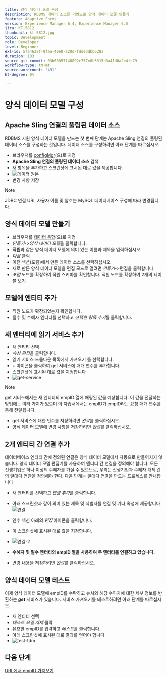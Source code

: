 ```yaml
---
title: 양식 데이터 모델 구성
description: RDBMS 데이터 소스를 기반으로 양식 데이터 모델 만들기
feature: Adaptive Forms
version: Experience Manager 6.4, Experience Manager 6.5
jira: KT-5812
thumbnail: kt-5812.jpg
topic: Development
role: Developer
level: Beginner
exl-id: 5fa4638f-9faa-40e0-a20d-fdde3dbb528a
duration: 103
source-git-commit: 03b68057748892c757e0b5315d3a41d0a2e4fc79
workflow-type: tm+mt
source-wordcount: '491'
ht-degree: 0%

---
```


# 양식 데이터 모델 구성

## Apache Sling 연결의 풀링된 데이터 소스

RDBMS 지원 양식 데이터 모델을 만드는 첫 번째 단계는 Apache Sling 연결의 풀링된 데이터 소스를 구성하는 것입니다. 데이터 소스를 구성하려면 아래 단계를 따르십시오.

* 브라우저를 [configMgr](http://localhost:4502/system/console/configMgr)&#x200B;(으)로 지정
* **Apache Sling 연결의 풀링된 데이터 소스** 검색
* 새 항목을 추가하고 스크린샷에 표시된 대로 값을 제공합니다.
* ![데이터 원본](assets/data-source.png)
* 변경 사항 저장

>[!NOTE]
>JDBC 연결 URI, 사용자 이름 및 암호는 MySQL 데이터베이스 구성에 따라 변경됩니다.


## 양식 데이터 모델 만들기

* 브라우저를 [데이터 통합](http://localhost:4502/aem/forms.html/content/dam/formsanddocuments-fdm)&#x200B;(으)로 지정
* _만들기_->_양식 데이터 모델_&#x200B;을 클릭합니다.
* **직원**&#x200B;과 같은 양식 데이터 모델에 의미 있는 이름과 제목을 입력하십시오.
* _다음_ 클릭
* 이전 섹션(포럼)에서 만든 데이터 소스를 선택하십시오.
* 새로 만든 양식 데이터 모델을 편집 모드로 열려면 _만들기_->편집을 클릭합니다
* _포럼_ 노드를 확장하여 직원 스키마를 확인합니다. 직원 노드를 확장하여 2개의 테이블 보기

## 모델에 엔티티 추가

* 직원 노드가 확장되었는지 확인합니다.
* 필수 및 수혜자 엔터티를 선택하고 _선택한 항목 추가_&#x200B;를 클릭합니다.

## 새 엔터티에 읽기 서비스 추가

* 새 엔티티 선택
* _속성 편집_&#x200B;을 클릭합니다.
* 읽기 서비스 드롭다운 목록에서 가져오기 를 선택합니다.
* &#x200B;+ 아이콘을 클릭하여 get 서비스에 매개 변수를 추가합니다.
* 스크린샷에 표시된 대로 값을 지정합니다
* ![get-service](assets/get-service.png)
>[!NOTE]
> get 서비스에서는 새 엔터티의 empID 열에 매핑된 값을 예상합니다. 이 값을 전달하는 방법에는 여러 가지가 있으며 이 자습서에서는 empID가 empID라는 요청 매개 변수를 통해 전달됩니다.
>* get 서비스에 대한 인수를 저장하려면 _완료_&#x200B;를 클릭하십시오.
>* 양식 데이터 모델에 변경 사항을 저장하려면 _완료_&#x200B;를 클릭하십시오.

## 2개 엔티티 간 연결 추가

데이터베이스 엔티티 간에 정의된 연결은 양식 데이터 모델에서 자동으로 만들어지지 않습니다. 양식 데이터 모델 편집기를 사용하여 엔티티 간 연결을 정의해야 합니다. 모든 신생기업은 하나 이상의 수혜자를 가질 수 있으므로, 우리는 신생기업과 수혜자 개체 간의 일대다 연관을 정의해야 한다.
다음 단계는 일대다 연결을 만드는 프로세스를 안내합니다

* 새 엔터티를 선택하고 _연결 추가_&#x200B;를 클릭합니다.
* 아래 스크린샷과 같이 의미 있는 제목 및 식별자를 연결 및 기타 속성에 제공합니다
  ![연결](assets/association-entities-1.png)

* 인수 섹션 아래의 _편집_ 아이콘을 클릭합니다.

* 이 스크린샷에 표시된 대로 값을 지정합니다.
* ![연결-2](assets/association-entities.png)
* **수혜자 및 필수 엔터티의 empID 열을 사용하여 두 엔터티를 연결하고 있습니다.**
* 변경 내용을 저장하려면 _완료_&#x200B;를 클릭하십시오.

## 양식 데이터 모델 테스트

이제 양식 데이터 모델에 empID를 수락하고 뉴셔와 해당 수익자에 대한 세부 정보를 반환하는 **_get_** 서비스가 있습니다. 서비스 가져오기를 테스트하려면 아래 단계를 따르십시오.

* 새 엔티티 선택
* _테스트 모델 개체_ 클릭
* 유효한 empID를 입력하고 _테스트_&#x200B;를 클릭합니다.
* 아래 스크린샷에 표시된 대로 결과를 얻어야 합니다
* ![test-fdm](assets/test-form-data-model.png)

## 다음 단계

[URL에서 empID 가져오기](./get-request-parameter.md)